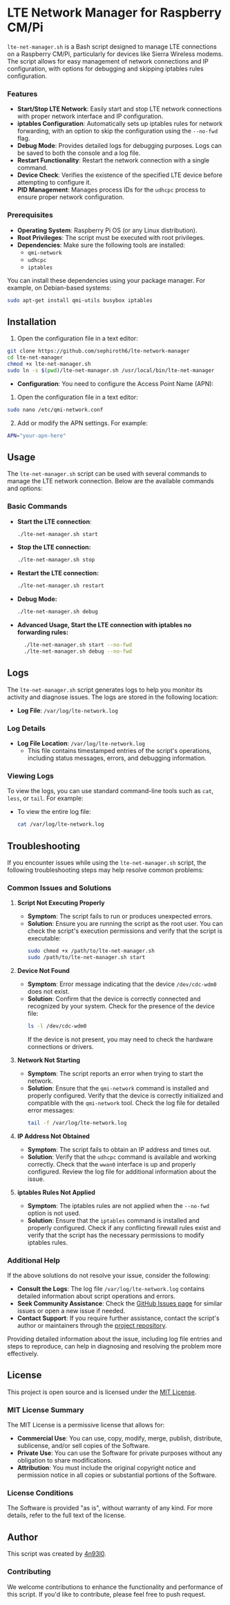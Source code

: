 # LTE Network Manager for Raspberry CM/Pi

`lte-net-manager.sh` is a Bash script designed to manage LTE connections on a Raspberry CM/Pi, particularly for devices like Sierra Wireless modems. The script allows for easy management of network connections and IP configuration, with options for debugging and skipping iptables rules configuration.

### Features

- **Start/Stop LTE Network**: Easily start and stop LTE network connections with proper network interface and IP configuration.
- **iptables Configuration**: Automatically sets up iptables rules for network forwarding, with an option to skip the configuration using the `--no-fwd` flag.
- **Debug Mode**: Provides detailed logs for debugging purposes. Logs can be saved to both the console and a log file.
- **Restart Functionality**: Restart the network connection with a single command.
- **Device Check**: Verifies the existence of the specified LTE device before attempting to configure it.
- **PID Management**: Manages process IDs for the `udhcpc` process to ensure proper network configuration.

### Prerequisites

- **Operating System**: Raspberry Pi OS (or any Linux distribution).
- **Root Privileges**: The script must be executed with root privileges.
- **Dependencies**: Make sure the following tools are installed:
  - `qmi-network`
  - `udhcpc`
  - `iptables`


You can install these dependencies using your package manager. For example, on Debian-based systems:

```bash
sudo apt-get install qmi-utils busybox iptables
```

## Installation
1. Open the configuration file in a text editor:

```bash
git clone https://github.com/sephiroth6/lte-network-manager
cd lte-net-manager
chmod +x lte-net-manager.sh
sudo ln -s $(pwd)/lte-net-manager.sh /usr/local/bin/lte-net-manager
```

- **Configuration**: You need to configure the Access Point Name (APN):
1. Open the configuration file in a text editor:
```bash
sudo nano /etc/qmi-network.conf
```
2. Add or modify the APN settings. For example:
```bash
APN="your-apn-here"
```

## Usage

The `lte-net-manager.sh` script can be used with several commands to manage the LTE network connection. Below are the available commands and options:

### Basic Commands

- **Start the LTE connection**:
  ```bash
  ./lte-net-manager.sh start
  ```
- **Stop the LTE connection:**
  ```bash
  ./lte-net-manager.sh stop
  ```
- **Restart the LTE connection:**
  ```bash
  ./lte-net-manager.sh restart
  ```
- **Debug Mode:**
  ```bash
  ./lte-net-manager.sh debug
  ```
- **Advanced Usage, Start the LTE connection with iptables no forwarding rules:**
  ```bash
    ./lte-net-manager.sh start --no-fwd
    ./lte-net-manager.sh debug --no-fwd
  ```


## Logs

The `lte-net-manager.sh` script generates logs to help you monitor its activity and diagnose issues. The logs are stored in the following location:

- **Log File**: `/var/log/lte-network.log`

### Log Details

- **Log File Location**: `/var/log/lte-network.log`
  - This file contains timestamped entries of the script's operations, including status messages, errors, and debugging information.

### Viewing Logs

To view the logs, you can use standard command-line tools such as `cat`, `less`, or `tail`. For example:

- To view the entire log file:
  ```bash
  cat /var/log/lte-network.log
  ```

## Troubleshooting

If you encounter issues while using the `lte-net-manager.sh` script, the following troubleshooting steps may help resolve common problems:

### Common Issues and Solutions

1. **Script Not Executing Properly**

   - **Symptom**: The script fails to run or produces unexpected errors.
   - **Solution**: Ensure you are running the script as the root user. You can check the script's execution permissions and verify that the script is executable:
     ```bash
     sudo chmod +x /path/to/lte-net-manager.sh
     sudo /path/to/lte-net-manager.sh start
     ```

2. **Device Not Found**

   - **Symptom**: Error message indicating that the device `/dev/cdc-wdm0` does not exist.
   - **Solution**: Confirm that the device is correctly connected and recognized by your system. Check for the presence of the device file:
     ```bash
     ls -l /dev/cdc-wdm0
     ```
     If the device is not present, you may need to check the hardware connections or drivers.

3. **Network Not Starting**

   - **Symptom**: The script reports an error when trying to start the network.
   - **Solution**: Ensure that the `qmi-network` command is installed and properly configured. Verify that the device is correctly initialized and compatible with the `qmi-network` tool. Check the log file for detailed error messages:
     ```bash
     tail -f /var/log/lte-network.log
     ```

4. **IP Address Not Obtained**

   - **Symptom**: The script fails to obtain an IP address and times out.
   - **Solution**: Verify that the `udhcpc` command is available and working correctly. Check that the `wwan0` interface is up and properly configured. Review the log file for additional information about the issue.

5. **iptables Rules Not Applied**

   - **Symptom**: The iptables rules are not applied when the `--no-fwd` option is not used.
   - **Solution**: Ensure that the `iptables` command is installed and properly configured. Check if any conflicting firewall rules exist and verify that the script has the necessary permissions to modify iptables rules.

### Additional Help

If the above solutions do not resolve your issue, consider the following:

- **Consult the Logs**: The log file `/var/log/lte-network.log` contains detailed information about script operations and errors.
- **Seek Community Assistance**: Check the [GitHub Issues page](https://github.com/sephiroth6/lte-net-manager/issues) for similar issues or open a new issue if needed.
- **Contact Support**: If you require further assistance, contact the script's author or maintainers through the [project repository](https://github.com/sephiroth6/lte-net-manager).

Providing detailed information about the issue, including log file entries and steps to reproduce, can help in diagnosing and resolving the problem more effectively.


## License

This project is open source and is licensed under the [MIT License](https://opensource.org/licenses/MIT). 

### MIT License Summary

The MIT License is a permissive license that allows for:

- **Commercial Use**: You can use, copy, modify, merge, publish, distribute, sublicense, and/or sell copies of the Software.
- **Private Use**: You can use the Software for private purposes without any obligation to share modifications.
- **Attribution**: You must include the original copyright notice and permission notice in all copies or substantial portions of the Software.

### License Conditions

The Software is provided "as is", without warranty of any kind. For more details, refer to the full text of the license.


## Author

This script was created by [4n93l0](https://github.com/sephiroth6). 

### Contributing

We welcome contributions to enhance the functionality and performance of this script. If you'd like to contribute, please feel free to push request.